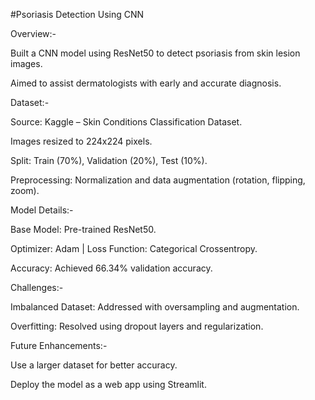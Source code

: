 #Psoriasis Detection Using CNN

Overview:-

Built a CNN model using ResNet50 to detect psoriasis from skin lesion images.

Aimed to assist dermatologists with early and accurate diagnosis.

Dataset:-

Source: Kaggle – Skin Conditions Classification Dataset.

Images resized to 224x224 pixels.

Split: Train (70%), Validation (20%), Test (10%).

Preprocessing: Normalization and data augmentation (rotation, flipping, zoom).

Model Details:-

Base Model: Pre-trained ResNet50.

Optimizer: Adam | Loss Function: Categorical Crossentropy.

Accuracy: Achieved 66.34% validation accuracy.

Challenges:-

Imbalanced Dataset: Addressed with oversampling and augmentation.

Overfitting: Resolved using dropout layers and regularization.

Future Enhancements:-

Use a larger dataset for better accuracy.

Deploy the model as a web app using Streamlit.
